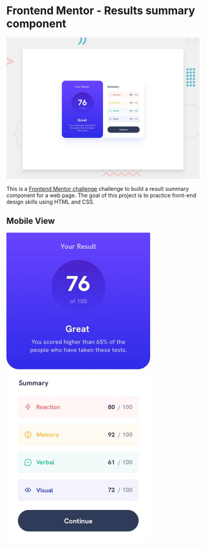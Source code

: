 # Frontend Mentor - Results summary component

![Design preview for the Results summary component coding challenge](./design/desktop-preview.jpg)

This is a [Frontend Mentor challenge](https://www.frontendmentor.io/) challenge to build a result summary component for a web page. The goal of this project is
to practice front-end design skills using HTML and CSS.

## Mobile View

![](./design/mobile-design.jpg)
